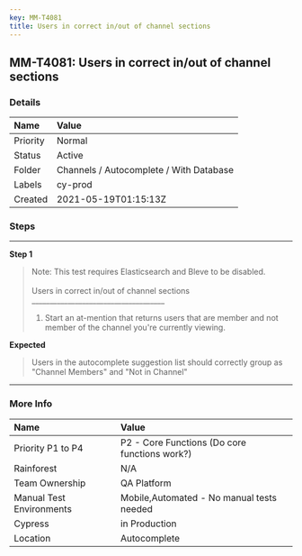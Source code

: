 ```yaml
---
key: MM-T4081
title: Users in correct in/out of channel sections
---
```


## MM-T4081: Users in correct in/out of channel sections

### Details

| Name     | Value                                   |
| :------- | :-------------------------------------- |
| Priority | Normal                                  |
| Status   | Active                                  |
| Folder   | Channels / Autocomplete / With Database |
| Labels   | cy-prod                                 |
| Created  | 2021-05-19T01:15:13Z                    |

### Steps

<hr/>

**Step 1**

> <article>Note: This test requires Elasticsearch and Bleve to be disabled.<br><br>Users in correct in/out of channel sections<br>_____________________________________<br><ol><li>Start an at-mention that returns users that are member and not member of the channel you're currently viewing.</li></ol></article>

**Expected**

> <article>Users in the autocomplete suggestion list should correctly group as "Channel Members" and "Not in Channel"</article>

<hr/>

### More Info

| Name                     | Value                                         |
| :----------------------- | :-------------------------------------------- |
| Priority P1 to P4        | P2 - Core Functions (Do core functions work?) |
| Rainforest               | N/A                                           |
| Team Ownership           | QA Platform                                   |
| Manual Test Environments | Mobile,Automated - No manual tests needed     |
| Cypress                  | in Production                                 |
| Location                 | Autocomplete                                  |
